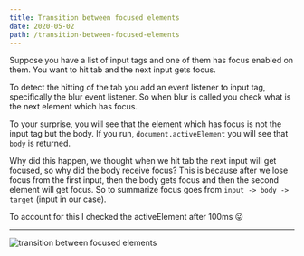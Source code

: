 ```yaml
---
title: Transition between focused elements
date: 2020-05-02
path: /transition-between-focused-elements
---
```


 

Suppose you have a list of input tags and one of them has focus enabled on them. You want to hit tab and the next input gets focus.

To detect the hitting of the tab you add an event listener to input tag, specifically the blur event listener. So when blur is called you check what is the next element which has focus.

To your surprise, you will see that the element which has focus is not the input tag but the body.
If you run, `document.activeElement` you will see that `body` is returned.

Why did this happen, we thought when we hit tab the next input will get focused, so why did the body receive focus? This is because after we lose focus from the first input, then the body gets focus and then the second element will get focus. So to summarize focus goes from `input -> body -> target` (input in our case).

To account for this I checked the activeElement after 100ms 😛

---

![transition between focused elements](/images/transition-between-focused-element.png)